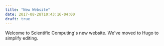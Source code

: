 ```yaml
---
title: "New Website"
date: 2017-08-28T10:43:16-04:00
draft: true
---
```


Welcome to Scientific Computing's new website. We've moved to Hugo to simplify editing. 

